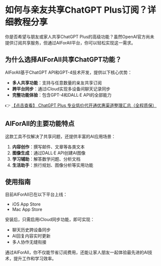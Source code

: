 # 如何与亲友共享ChatGPT Plus订阅？详细教程分享

你是否希望与朋友或家人共享ChatGPT Plus的高级功能？虽然OpenAI官方尚未提供订阅共享服务，但通过AIForAll平台，你可以轻松实现这一需求。

## 为什么选择AIForAll共享ChatGPT功能？

AIForAll基于ChatGPT API和GPT-4技术开发，提供以下核心优势：

- **多人共享功能**：支持与任意数量的亲友共享订阅
- **跨平台同步**：通过iCloud实现多设备间聊天记录同步
- **完整功能体验**：包含GPT-4和DALL·E API的全部能力

👉 [【点击查看】 ChatGPT Plus 专业低价代开通优惠渠道整理汇总（全程质保）](https://bit.ly/DaiKai)

## AIForAll的主要功能特点

这款工具不仅解决了共享问题，还提供丰富的AI应用场景：

1. **内容创作**：撰写邮件、文章等各类文本
2. **图像生成**：通过DALL·E API创建AI图像
3. **学习辅助**：解答数学问题、分析文档
4. **生活助手**：旅行规划、图像分析等实用功能

## 使用指南

目前AIForAll已在以下平台上线：
- iOS App Store
- Mac App Store

安装后，只需启用iCloud同步功能，即可实现：
- 聊天历史跨设备同步
- AI回复内容实时更新
- 多人协作无缝衔接

通过AIForAll，你不仅能节省订阅费用，还能让家人朋友一起体验最先进的AI技术，提升工作和学习效率。